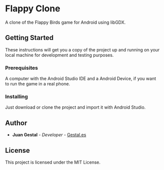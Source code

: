 # Flappy Clone

A clone of the Flappy Birds game for Android using libGDX.

## Getting Started

These instructions will get you a copy of the project up and running on your local machine for development and testing purposes. 

### Prerequisites

A computer with the Android Studio IDE and a Android Device, if you want to run the game in a real phone.

### Installing

Just download or clone the project and import it with Android Studio.

## Author

* **Juan Gestal** - *Developer* - [Gestal.es](https://www.gestal.es/en)

## License

This project is licensed under the MIT License. 
